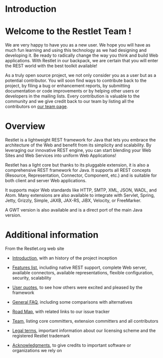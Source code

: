 Introduction
============

Welcome to the Restlet Team !
=============================

We are very happy to have you as a new user. We hope you will have as
much fun learning and using this technology as we had designing and
developing it. Be ready to radically change the way you think and build
Web applications. With Restlet in our backpack, we are certain that you
will enter the REST world with the best toolkit available!

As a truly open source project, we not only consider you as a user but
as a potential contributor. You will soon find ways to contribute back
to the project, by filing a bug or enhancement reports, by submitting
documentation or code improvements or by helping other users or
developers in the mailing lists. Every contribution is valuable to the
community and we give credit back to our team by listing all the
contributors on [our team
page](http://web.archive.org/web/20120104202328/http://www.restlet.org/about/team).

Overview
========

Restlet is a lightweight REST framework for Java that lets you embrace
the architecture of the Web and benefit from its simplicity and
scalability. By leveraging our innovative REST engine, you can start
blending your Web Sites and Web Services into uniform Web Applications!

Restlet has a light core but thanks to its pluggable extension, it is
also a comprehensive REST framework for Java. It supports all REST
concepts (Resource, Representation, Connector, Component, etc.) and is
suitable for both client and server Web applications.

It supports major Web standards like HTTP, SMTP, XML, JSON, WADL, and
Atom. Many extensions are also available to integrate with Servlet,
Spring, Jetty, Grizzly, Simple, JAXB, JAX-RS, JiBX, Velocity, or
FreeMarker.

A GWT version is also available and is a direct port of the main Java
version.

Additional information
======================

From the Restlet.org web site

-   [Introduction](http://web.archive.org/web/20120104202328/http://www.restlet.org/about/introduction),
    with an history of the project inception
-   [Features
    list](http://web.archive.org/web/20120104202328/http://www.restlet.org/about/features),
    including native REST support, complete Web server, available
    connectors, available representations, flexible configuration,
    security, scalability
-   [User
    quotes](http://web.archive.org/web/20120104202328/http://www.restlet.org/about/quotes),
    to see how others were excited and pleased by the framework
-   [General
    FAQ](http://web.archive.org/web/20120104202328/http://www.restlet.org/about/faq),
    including some comparisons with alternatives

-   [Road Map](http://web.archive.org/web/20120104202328/http://www.restlet.org/about/roadmap),
    with related links to our issue tracker
-   [Team](http://web.archive.org/web/20120104202328/http://www.restlet.org/about/team),
    listing core committers, extension committers and all contributors
-   [Legal
    terms](http://web.archive.org/web/20120104202328/http://www.restlet.org/about/legal),
    important information about our licensing scheme and the registered
    Restlet trademark
-   [Acknowledgments](http://web.archive.org/web/20120104202328/http://www.restlet.org/about/acknowledgments),
    to give credits to important software or organizations we rely on


